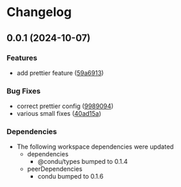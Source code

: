 # Changelog

## 0.0.1 (2024-10-07)


### Features

* add prettier feature ([59a6913](https://github.com/niieani/condu/commit/59a6913fd7366ad3003532a566c9e38b7d8938a6))


### Bug Fixes

* correct prettier config ([9989094](https://github.com/niieani/condu/commit/99890941f5cd389caaa7f2ca65ae866ac81750cf))
* various small fixes ([40ad15a](https://github.com/niieani/condu/commit/40ad15a5a9eac419a1bc1d100bd86e25b9c44eca))


### Dependencies

* The following workspace dependencies were updated
  * dependencies
    * @condu/types bumped to 0.1.4
  * peerDependencies
    * condu bumped to 0.1.6
